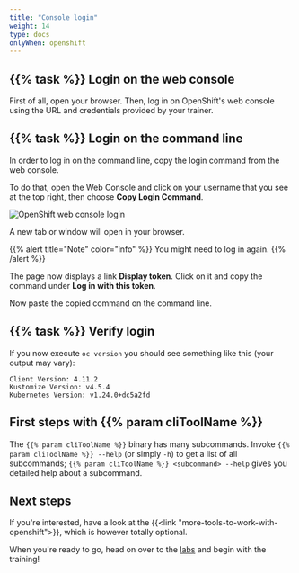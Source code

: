 ```yaml
---
title: "Console login"
weight: 14
type: docs
onlyWhen: openshift
---
```


## {{% task %}} Login on the web console

First of all, open your browser.
Then, log in on OpenShift's web console using the URL and credentials provided by your trainer.


## {{% task %}} Login on the command line

In order to log in on the command line, copy the login command from the web console.

To do that, open the Web Console and click on your username that you see at the top right, then choose **Copy Login Command**.

![OpenShift web console login](../console-login.png)

A new tab or window will open in your browser.

{{% alert title="Note" color="info" %}}
You might need to log in again.
{{% /alert %}}

The page now displays a link **Display token**.
Click on it and copy the command under **Log in with this token**.

Now paste the copied command on the command line.


## {{% task %}} Verify login

If you now execute `oc version` you should see something like this (your output may vary):

```
Client Version: 4.11.2
Kustomize Version: v4.5.4
Kubernetes Version: v1.24.0+dc5a2fd
```


## First steps with {{% param cliToolName %}}

The `{{% param cliToolName %}}` binary has many subcommands. Invoke `{{% param cliToolName %}} --help` (or simply `-h`) to get a list of all subcommands; `{{% param cliToolName %}} <subcommand> --help` gives you detailed help about a subcommand.


## Next steps

If you're interested, have a look at the {{<link "more-tools-to-work-with-openshift">}}, which is however totally optional.

When you're ready to go, head on over to the [labs](../../docs/) and begin with the training!
